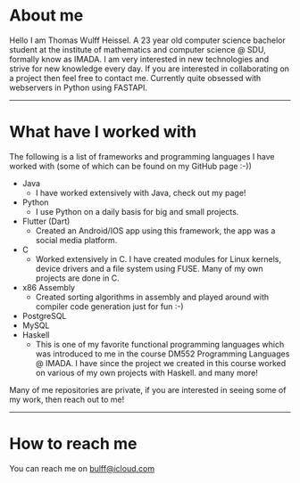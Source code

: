 # About me

Hello I am Thomas Wulff Heissel. A 23 year old computer science bachelor student at the institute of mathematics and computer science @ SDU, formally know as IMADA.
I am very interested in new technologies and strive for new knowledge every day. If you are interested in collaborating on a project then feel free to contact me.
Currently quite obsessed with webservers in Python using FASTAPI.

---

# What have I worked with

The following is a list of frameworks and programming languages I have worked with (some of which can be found on my GitHub page :-))

- Java
  - I have worked extensively with Java, check out my page! 
- Python
  - I use Python on a daily basis for big and small projects.   
- Flutter (Dart)
  - Created an Android/IOS app using this framework, the app was a social media platform.
- C
  - Worked extensively in C. I have created modules for Linux kernels, device drivers and a file system using FUSE. Many of my own projects are done in C. 
- x86 Assembly
  - Created sorting algorithms in assembly and played around with compiler code generation just for fun :-)  
- PostgreSQL
- MySQL
- Haskell
  - This is one of my favorite functional programming languages which was introduced to me in the course DM552 Programming Languages @ IMADA. I have since the project we created in this course worked on various of my own projects with Haskell.
and many more!

Many of me repositories are private, if you are interested in seeing some of my work, then reach out to me!

---

# How to reach me

You can reach me on bulff@icloud.com 
